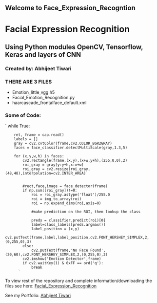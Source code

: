 ## Welcome to Face_Expression_Recogntion
# Facial Expression Recognition
## Using Python modules OpenCV, Tensorflow, Keras and layers of CNN
### Created by: Abhijeet Tiwari

### THERE ARE 3 FILES
- Emotion_little_vgg.h5
- Facial_Emotion_Recognition.py
- haarcascade_frontalface_default.xml

### Some of Code:
`
    while True:
    
        ret, frame = cap.read()
        labels = []
        gray = cv2.cvtColor(frame,cv2.COLOR_BGR2GRAY)
        faces = face_classifier.detectMultiScale(gray,1.3,5)

        for (x,y,w,h) in faces:
            cv2.rectangle(frame,(x,y),(x+w,y+h),(255,0,0),2)
            roi_gray = gray[y:y+h,x:x+w]
            roi_gray = cv2.resize(roi_gray,(48,48),interpolation=cv2.INTER_AREA)
        

            #rect,face,image = face_detector(frame)
            if np.sum([roi_gray])!=0:
                roi = roi_gray.astype('float')/255.0
                roi = img_to_array(roi)
                roi = np.expand_dims(roi,axis=0)

                #make prediction on the ROI, then lookup the class

                preds = classifier.predict(roi)[0]
                label=class_labels[preds.argmax()]
                label_position = (x,y)
                cv2.putText(frame,label,label_position,cv2.FONT_HERSHEY_SIMPLEX,2,(0,255,0),3)
            else:
                cv2.putText(frame,'No Face Found',(20,60),cv2.FONT_HERSHEY_SIMPLEX,2,(0,255,0),3)
            cv2.imshow('Emotion Detector',frame)
            if cv2.waitKey(1) & 0xFF == ord('q'):
                break
          `
To view rest of the repository and complete information/downloading the files see here: [Facial_Expression_Recognition](https://github.com/abhijeettiwari2717/face_expression_recognition)

See my Portfolio: [Abhijeet Tiwari](https://bit.ly/abhijeettiwari)
